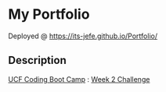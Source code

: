 # My Portfolio

Deployed @ https://its-jefe.github.io/Portfolio/

## Description

[UCF Coding Boot Camp][1] : [Week 2 Challenge][2]

[1]:https://bootcamp.ce.ucf.edu/coding/
[2]:https://github.com/UCF-Coding-Boot-Camp/UCF-VIRT-BO-FSF-PT-04-2021-U-B/tree/main/02-Advanced-CSS/02-Challenge
